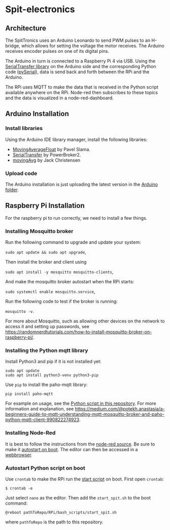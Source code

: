 # Spit-electronics

## Architecture
The SpitTronics uses an Arduino Leonardo to send PWM pulses to an H-bridge, which allows for setting the voltage the motor receives. The Arduino receives encoder pulses on one of its digital pins.

The Arduino in turn is connected to a Raspberry Pi 4 via USB. Using the [SerialTransfer library](https://github.com/PowerBroker2/SerialTransfer/tree/master) on the Arduino side and the corresponding Python code ([pySerial](https://github.com/PowerBroker2/pySerialTransfer/tree/master)), data is send back and forth between the RPi and the Arduino.

The RPi uses MQTT to make the data that is received in the Python script available anywhere on the RPi. Node-red then subscribes to these topics and the data is visualized in a node-red-dashboard.

## Arduino Installation
### Install libraries
Using the Arduino IDE library manager, install the following libraries:

- [MovingAverageFloat](https://reference.arduino.cc/reference/en/libraries/movingaveragefloat/) by Pavel Slama.
- [SerialTransfer](https://www.arduino.cc/reference/en/libraries/serialtransfer/) by PowerBroker2.
- [movingAvg](https://www.arduino.cc/reference/en/libraries/movingavg/) by Jack Christensen


### Upload code
The Arduino installation is just uploading the latest version in the [Arduino folder](Arduino).

## Raspberry Pi Installation
For the raspberry pi to run correctly, we need to install a few things.

### Installing Mosquitto broker
Run the following command to upgrade and update your system:

`sudo apt update && sudo apt upgrade`,

Then install the broker and client using

`sudo apt install -y mosquitto mosquitto-clients`,

And make the mosquitto broker autostart when the RPi starts:

`sudo systemctl enable mosquitto.service`,

Run the following code to test if the broker is running:

`mosquitto -v`.

For more about Mosquitto, such as allowing other devices on the network to access it and setting up passwords, see https://randomnerdtutorials.com/how-to-install-mosquitto-broker-on-raspberry-pi/.

### Installing the Python mqtt library
Install Python3 and pip if it is not installed yet: 
```
sudo apt update
sudo apt install python3-venv python3-pip
```

Use `pip` to install the paho-mqtt library:

`pip install paho-mqtt`

For example on usage, see the [Python script in this repository](RPi/Spit_RPi_Arduino_V3.py). For more information and explanation, see https://medium.com/@potekh.anastasia/a-beginners-guide-to-mqtt-understanding-mqtt-mosquitto-broker-and-paho-python-mqtt-client-990822274923.

### Installing Node-Red
It is best to follow the instructions from the [node-red source](https://nodered.org/docs/getting-started/raspberrypi#installing-and-upgrading-node-red). Be sure to make it [autostart on boot](https://nodered.org/docs/getting-started/raspberrypi#autostart-on-boot). The editor can then be accessed in a [webbrowser](https://nodered.org/docs/getting-started/raspberrypi#opening-the-editor).

### Autostart Python script on boot
Use `crontab` to make the RPi run the [start script](RPi/bash_scripts/start_spit.sh) on boot. First open `crontab`:

`$ crontab -e`

Just select `nano` as the editor. Then add the `start_spit.sh` to the boot command:

`@reboot pathToRepo/RPi/bash_scripts/start_spit.sh`

where `pathToRepo` is the path to this repository.